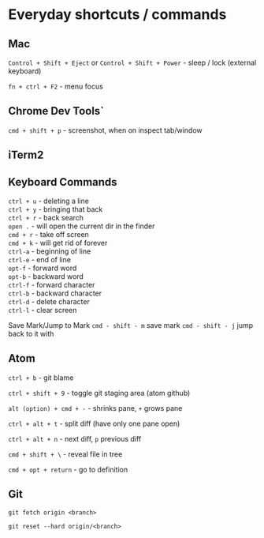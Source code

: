 # Everyday shortcuts / commands

## Mac
`Control + Shift + Eject` or `Control + Shift + Power` - sleep / lock (external keyboard)

`fn + ctrl + F2` - menu focus

## Chrome Dev Tools`

`cmd + shift + p` - screenshot, when on inspect tab/window


## iTerm2

## Keyboard Commands

`ctrl + u` - deleting a line    
`ctrl + y` - bringing that back   
`ctrl + r` - back search   
`open .`   - will open the current dir in the finder   
`cmd + r`  - take off screen   
`cmd + k`  - will get rid of forever   
`ctrl-a`   - beginning of line   
`ctrl-e`   - end of line   
`opt-f`    - forward word   
`opt-b`    - backward word   
`ctrl-f`   - forward character   
`ctrl-b`   - backward character   
`ctrl-d`   - delete character   
`ctrl-l`   - clear screen  

Save Mark/Jump to Mark
`cmd - shift - m`   save mark
`cmd - shift - j`   jump back to it with


## Atom

`ctrl + b` - git blame

`ctrl + shift + 9` - toggle git staging area (atom github)

`alt (option) + cmd + -` - shrinks pane, `+` grows pane

`ctrl + alt + t` - split diff (have only one pane open)

`ctrl + alt + n` - next diff, `p` previous diff

`cmd + shift + \` - reveal file in tree

`cmd + opt + return` - go to definition


## Git

`git fetch origin <branch>`

`git reset --hard origin/<branch>`
